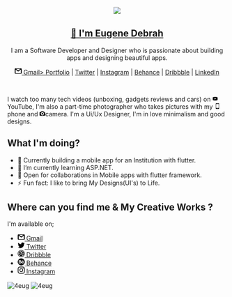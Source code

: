 <p align="center">
  <img src="https://codewonders.dev/icons/favicon-96x96.png" width="70" />  
  <h2 align="center"><a href="https://codewonders.dev">👋 I'm Eugene Debrah</a></h2>
  <p align="center"> I am a Software Developer and Designer who is passionate about building apps and designing beautiful apps.</p>
</p>

<p align="center">
  <a href="https://codewonders.dev"><img src="assets/gmail.png" width= "16"> Gmail> Portfolio</a> | 
  <a href="https://twitter.com/4eug_">Twitter</a> |
  <a href="https://www.instagram.com/_.4eug">Instagram</a> |
  <a href="https://www.behance.net/debraheug">Behance</a> |
  <a href="https://dribbble.com/4eug">Dribbble</a> |
  <a href="https://linkedin.com/in/codewonders">LinkedIn</a>
</p>

<br />

I watch too many tech videos (unboxing, gadgets reviews and cars) on <img src="assets/youtube.png" width= "13"> YouTube, I'm also a part-time photographer who takes pictures with my <img src="assets/smartphone.png" width= "13">phone and <img src="assets/camera.png" width= "13">camera. I'm a Ui/Ux Designer, I'm in love minimalism and good designs.

## What I'm doing?

- 🔭 Currently building a mobile app for an Institution with flutter.
- 🌱 I’m currently learning ASP.NET.
- 🤝 Open for collaborations in Mobile apps with flutter framework.
- ⚡ Fun fact: I like to bring My Designs(UI's) to Life.

## Where can you find me & My Creative Works ?

I'm available on;

- [<img src="assets/gmail.png" width= "16"> Gmail](mailto:debraheug@gmail.com)
- [<img src="assets/twitter.png" width= "16"> Twitter](https://twitter.com/4eug_)
- [<img src="assets/dribbble.png" width= "16"> Dribbble](https://dribbble.com/4eug)
- [<img src="assets/behance.png" width= "16"> Behance](https://www.behance.net/debraheug)
- [<img src="assets/instagram.png" width= "16"> Instagram](https://www.instagram.com/_.4eug)

<img align="center" src="https://github-readme-streak-stats.herokuapp.com/?user=4eug" alt="4eug" />

<img align="center" src ="https://github-readme-stats.vercel.app/api?username=4eug" alt="4eug" />
